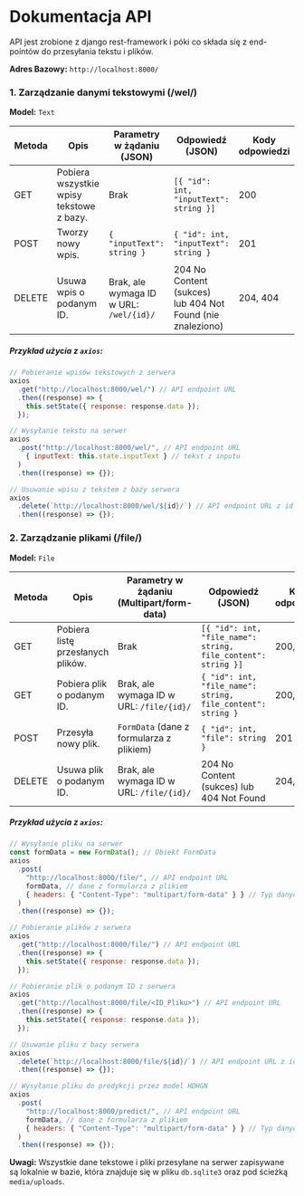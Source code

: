 # Dokumentacja API

API jest zrobione z django rest-framework i póki co składa się z end-pointów do przesyłania tekstu i plików.

**Adres Bazowy:** `http://localhost:8000/`

### 1. Zarządzanie danymi tekstowymi (/wel/)

**Model:** `Text`

| Metoda | Opis                                     | Parametry w żądaniu (JSON)              | Odpowiedź (JSON)                                                | Kody odpowiedzi |
| ------ | ---------------------------------------- | --------------------------------------- | --------------------------------------------------------------- | --------------- |
| GET    | Pobiera wszystkie wpisy tekstowe z bazy. | Brak                                    | `[{ "id": int, "inputText": string }]`                          | 200             |
| POST   | Tworzy nowy wpis.                        | `{ "inputText": string }`               | `{ "id": int, "inputText": string }`                            | 201             |
| DELETE | Usuwa wpis o podanym ID.                 | Brak, ale wymaga ID w URL: `/wel/{id}/` | 204 No Content (sukces) <br> lub 404 Not Found (nie znaleziono) | 204, 404        |

##### Przykład użycia z `axios`:

```javascript
// Pobieranie wpisów tekstowych z serwera
axios
  .get("http://localhost:8000/wel/") // API endpoint URL
  .then((response) => {
    this.setState({ response: response.data });
  });

// Wysyłanie tekstu na serwer
axios
  .post("http://localhost:8000/wel/", // API endpoint URL
    { inputText: this.state.inputText } // tekst z inputu
  )
  .then((response) => {});

// Usuwanie wpisu z tekstem z bazy serwera
axios
  .delete(`http://localhost:8000/wel/${id}/`) // API endpoint URL z id wpisu do usunięcia
  .then((response) => {});
```

### 2. Zarządzanie plikami (/file/)

**Model:** `File`

| Metoda | Opis                              | Parametry w żądaniu (Multipart/form-data) | Odpowiedź (JSON)                                                         | Kody odpowiedzi |
| ------ | --------------------------------- | ----------------------------------------- | ------------------------------------------------------------------------ | --------------- |
| GET    | Pobiera listę przesłanych plików. | Brak                                      | `[{ "id": int, "file_name": string, file_content": string }]`            | 200, 404        |
| GET    | Pobiera plik o podanym ID.        | Brak, ale wymaga ID w URL: `/file/{id}/`  | `{ "id": int, "file_name": string, file_content": string }`              | 200, 404        |
| POST   | Przesyła nowy plik.               | `FormData` (dane z formularza z plikiem)  | `{ "id": int, "file": string }`                                          | 201             |
| DELETE | Usuwa plik o podanym ID.          | Brak, ale wymaga ID w URL: `/file/{id}/`  | 204 No Content (sukces) lub 404 Not Found                                | 204, 404        |


##### Przykład użycia z `axios`:

```javascript
// Wysyłanie pliku na serwer
const formData = new FormData(); // Obiekt FormData
axios
  .post(
    "http://localhost:8000/file/", // API endpoint URL
    formData, // dane z formularza z plikiem
    { headers: { "Content-Type": "multipart/form-data" } } // Typ danych jako multipart/form-data wymagany przez parser API
  )
  .then((response) => {});

// Pobieranie plików z serwera
axios
  .get("http://localhost:8000/file/") // API endpoint URL
  .then((response) => {
    this.setState({ response: response.data });
  });

// Pobieranie plik o podanym ID z serwera
axios
  .get("http://localhost:8000/file/<ID_Pliku>") // API endpoint URL
  .then((response) => {
    this.setState({ response: response.data });
  });

// Usuwanie pliku z bazy serwera
axios
  .delete(`http://localhost:8000/file/${id}/`) // API endpoint URL z id pliku do usunięcia
  .then((response) => {});

// Wysyłanie pliku do predykcji przez model HDHGN
axios
  .post(
    "http://localhost:8000/predict/", // API endpoint URL
    formData, // dane z formularza z plikiem
    { headers: { "Content-Type": "multipart/form-data" } } // Typ danych jako multipart/form-data wymagany przez parser API
  )
  .then((response) => {});
```


**Uwagi:**
Wszystkie dane tekstowe i pliki przesyłane na serwer zapisywane są lokalnie w bazie, która znajduje się w pliku `db.sqlite3` oraz pod ścieżką `media/uploads`.
